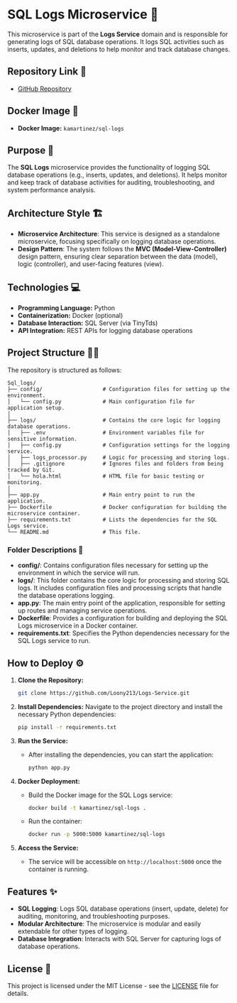 
# SQL Logs Microservice 📝

This microservice is part of the **Logs Service** domain and is responsible for generating logs of SQL database operations. It logs SQL activities such as inserts, updates, and deletions to help monitor and track database changes.

## Repository Link 📁
- [GitHub Repository](https://github.com/Loony213/Logs-Service)

## Docker Image 🐳
- **Docker Image:** `kamartinez/sql-logs`

## Purpose 🎯
The **SQL Logs** microservice provides the functionality of logging SQL database operations (e.g., inserts, updates, and deletions). It helps monitor and keep track of database activities for auditing, troubleshooting, and system performance analysis.

## Architecture Style 🏗️
- **Microservice Architecture**: This service is designed as a standalone microservice, focusing specifically on logging database operations.
- **Design Pattern**: The system follows the **MVC (Model-View-Controller)** design pattern, ensuring clear separation between the data (model), logic (controller), and user-facing features (view).

## Technologies 💻
- **Programming Language:** Python
- **Containerization:** Docker (optional)
- **Database Interaction:** SQL Server (via TinyTds)
- **API Integration:** REST APIs for logging database operations

## Project Structure 🧑‍💻
The repository is structured as follows:

```
Sql_logs/
├── config/                   # Configuration files for setting up the environment.
│   └── config.py             # Main configuration file for application setup.
│
├── logs/                     # Contains the core logic for logging database operations.
│   ├── .env                  # Environment variables file for sensitive information.
│   ├── config.py             # Configuration settings for the logging service.
│   ├── logs_processor.py     # Logic for processing and storing logs.
│   ├── .gitignore            # Ignores files and folders from being tracked by Git.
│   └── hola.html             # HTML file for basic testing or monitoring.
│
├── app.py                    # Main entry point to run the application.
├── Dockerfile                # Docker configuration for building the microservice container.
├── requirements.txt          # Lists the dependencies for the SQL Logs service.
└── README.md                 # This file.
```

### Folder Descriptions 📂
- **config/**: Contains configuration files necessary for setting up the environment in which the service will run.
- **logs/**: This folder contains the core logic for processing and storing SQL logs. It includes configuration files and processing scripts that handle the database operations logging.
- **app.py**: The main entry point of the application, responsible for setting up routes and managing service operations.
- **Dockerfile**: Provides a configuration for building and deploying the SQL Logs microservice in a Docker container.
- **requirements.txt**: Specifies the Python dependencies necessary for the SQL Logs service to run.

## How to Deploy ⚙️
1. **Clone the Repository:**
   ```bash
   git clone https://github.com/Loony213/Logs-Service.git
   ```

2. **Install Dependencies:**
   Navigate to the project directory and install the necessary Python dependencies:
   ```bash
   pip install -r requirements.txt
   ```

3. **Run the Service:**
   - After installing the dependencies, you can start the application:
     ```bash
     python app.py
     ```

4. **Docker Deployment:**
   - Build the Docker image for the SQL Logs service:
     ```bash
     docker build -t kamartinez/sql-logs .
     ```
   - Run the container:
     ```bash
     docker run -p 5000:5000 kamartinez/sql-logs
     ```

5. **Access the Service:**
   - The service will be accessible on `http://localhost:5000` once the container is running.

## Features ✨
- **SQL Logging**: Logs SQL database operations (insert, update, delete) for auditing, monitoring, and troubleshooting purposes.
- **Modular Architecture**: The microservice is modular and easily extendable for other types of logging.
- **Database Integration**: Interacts with SQL Server for capturing logs of database operations.

## License 📜
This project is licensed under the MIT License - see the [LICENSE](LICENSE) file for details.
